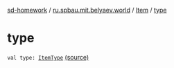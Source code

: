 [sd-homework](../../index.md) / [ru.spbau.mit.belyaev.world](../index.md) / [Item](index.md) / [type](.)

# type

`val type: `[`ItemType`](../-item-type/index.md) [(source)](https://github.com/StasBel/sd-homework/blob/Roguelike/src/main/kotlin/ru/spbau/mit/belyaev/world/Item.kt#L33)